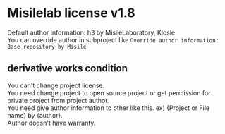 # Misilelab license v1.8

Default author information: h3 by MisileLaboratory, Klosie  
You can override author in subproject like `Override author information: Base repository by Misile`

## derivative works condition

You can't change project license.  
You need change project to open source project or get permission for private project from project author.  
You need give author information to other like this. ex) {Project or File name} by {author}.  
Author doesn't have warranty.  
